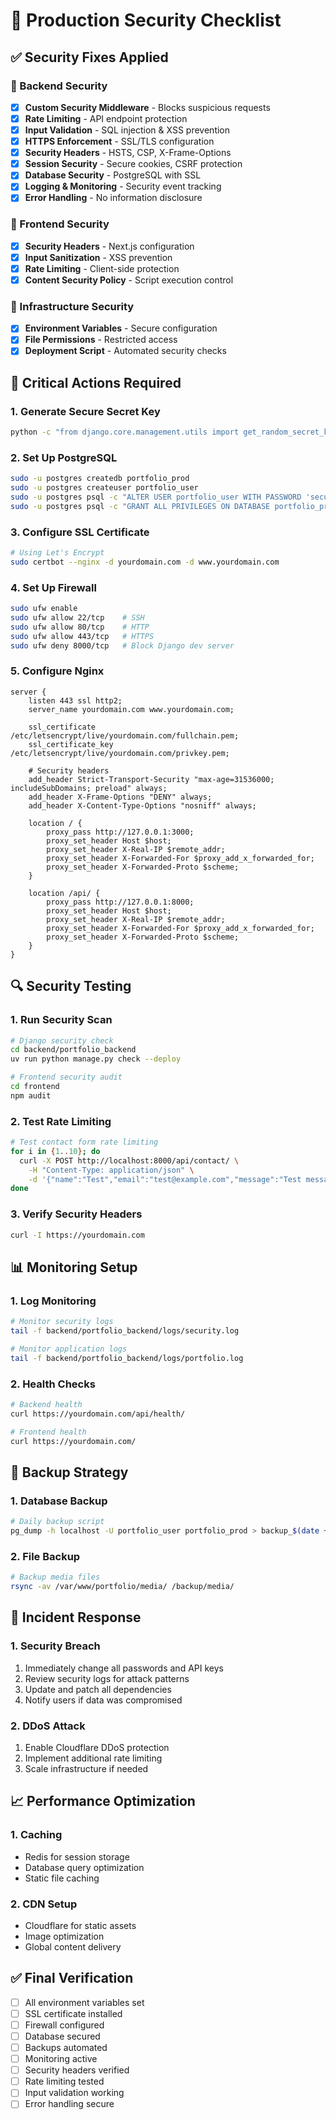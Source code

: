 # 🚀 Production Security Checklist

## ✅ Security Fixes Applied

### 🔐 Backend Security
- [x] **Custom Security Middleware** - Blocks suspicious requests
- [x] **Rate Limiting** - API endpoint protection
- [x] **Input Validation** - SQL injection & XSS prevention
- [x] **HTTPS Enforcement** - SSL/TLS configuration
- [x] **Security Headers** - HSTS, CSP, X-Frame-Options
- [x] **Session Security** - Secure cookies, CSRF protection
- [x] **Database Security** - PostgreSQL with SSL
- [x] **Logging & Monitoring** - Security event tracking
- [x] **Error Handling** - No information disclosure

### 🎨 Frontend Security
- [x] **Security Headers** - Next.js configuration
- [x] **Input Sanitization** - XSS prevention
- [x] **Rate Limiting** - Client-side protection
- [x] **Content Security Policy** - Script execution control

### 🔧 Infrastructure Security
- [x] **Environment Variables** - Secure configuration
- [x] **File Permissions** - Restricted access
- [x] **Deployment Script** - Automated security checks

## 🚨 Critical Actions Required

### 1. Generate Secure Secret Key
```bash
python -c "from django.core.management.utils import get_random_secret_key; print(get_random_secret_key())"
```

### 2. Set Up PostgreSQL
```bash
sudo -u postgres createdb portfolio_prod
sudo -u postgres createuser portfolio_user
sudo -u postgres psql -c "ALTER USER portfolio_user WITH PASSWORD 'secure-password';"
sudo -u postgres psql -c "GRANT ALL PRIVILEGES ON DATABASE portfolio_prod TO portfolio_user;"
```

### 3. Configure SSL Certificate
```bash
# Using Let's Encrypt
sudo certbot --nginx -d yourdomain.com -d www.yourdomain.com
```

### 4. Set Up Firewall
```bash
sudo ufw enable
sudo ufw allow 22/tcp    # SSH
sudo ufw allow 80/tcp    # HTTP
sudo ufw allow 443/tcp   # HTTPS
sudo ufw deny 8000/tcp   # Block Django dev server
```

### 5. Configure Nginx
```nginx
server {
    listen 443 ssl http2;
    server_name yourdomain.com www.yourdomain.com;
    
    ssl_certificate /etc/letsencrypt/live/yourdomain.com/fullchain.pem;
    ssl_certificate_key /etc/letsencrypt/live/yourdomain.com/privkey.pem;
    
    # Security headers
    add_header Strict-Transport-Security "max-age=31536000; includeSubDomains; preload" always;
    add_header X-Frame-Options "DENY" always;
    add_header X-Content-Type-Options "nosniff" always;
    
    location / {
        proxy_pass http://127.0.0.1:3000;
        proxy_set_header Host $host;
        proxy_set_header X-Real-IP $remote_addr;
        proxy_set_header X-Forwarded-For $proxy_add_x_forwarded_for;
        proxy_set_header X-Forwarded-Proto $scheme;
    }
    
    location /api/ {
        proxy_pass http://127.0.0.1:8000;
        proxy_set_header Host $host;
        proxy_set_header X-Real-IP $remote_addr;
        proxy_set_header X-Forwarded-For $proxy_add_x_forwarded_for;
        proxy_set_header X-Forwarded-Proto $scheme;
    }
}
```

## 🔍 Security Testing

### 1. Run Security Scan
```bash
# Django security check
cd backend/portfolio_backend
uv run python manage.py check --deploy

# Frontend security audit
cd frontend
npm audit
```

### 2. Test Rate Limiting
```bash
# Test contact form rate limiting
for i in {1..10}; do
  curl -X POST http://localhost:8000/api/contact/ \
    -H "Content-Type: application/json" \
    -d '{"name":"Test","email":"test@example.com","message":"Test message"}'
done
```

### 3. Verify Security Headers
```bash
curl -I https://yourdomain.com
```

## 📊 Monitoring Setup

### 1. Log Monitoring
```bash
# Monitor security logs
tail -f backend/portfolio_backend/logs/security.log

# Monitor application logs
tail -f backend/portfolio_backend/logs/portfolio.log
```

### 2. Health Checks
```bash
# Backend health
curl https://yourdomain.com/api/health/

# Frontend health
curl https://yourdomain.com/
```

## 🔄 Backup Strategy

### 1. Database Backup
```bash
# Daily backup script
pg_dump -h localhost -U portfolio_user portfolio_prod > backup_$(date +%Y%m%d).sql
```

### 2. File Backup
```bash
# Backup media files
rsync -av /var/www/portfolio/media/ /backup/media/
```

## 🚨 Incident Response

### 1. Security Breach
1. Immediately change all passwords and API keys
2. Review security logs for attack patterns
3. Update and patch all dependencies
4. Notify users if data was compromised

### 2. DDoS Attack
1. Enable Cloudflare DDoS protection
2. Implement additional rate limiting
3. Scale infrastructure if needed

## 📈 Performance Optimization

### 1. Caching
- Redis for session storage
- Database query optimization
- Static file caching

### 2. CDN Setup
- Cloudflare for static assets
- Image optimization
- Global content delivery

## ✅ Final Verification

- [ ] All environment variables set
- [ ] SSL certificate installed
- [ ] Firewall configured
- [ ] Database secured
- [ ] Backups automated
- [ ] Monitoring active
- [ ] Security headers verified
- [ ] Rate limiting tested
- [ ] Input validation working
- [ ] Error handling secure